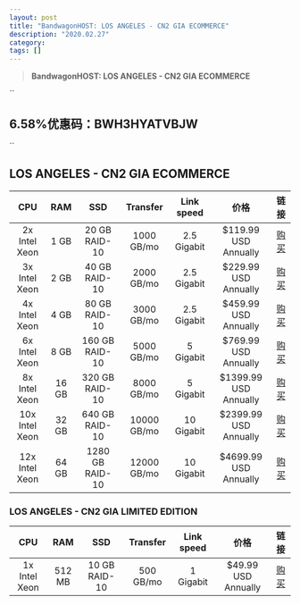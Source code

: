 ```yaml
---
layout: post
title: "BandwagonHOST: LOS ANGELES - CN2 GIA ECOMMERCE"
description: "2020.02.27"
category: 
tags: [] 
---
```


> **BandwagonHOST: LOS ANGELES - CN2 GIA ECOMMERCE**  

``
## 6.58%优惠码：BWH3HYATVBJW
``

## LOS ANGELES - CN2 GIA ECOMMERCE

| CPU | RAM | SSD | Transfer | Link speed |价格 | 链接 |
| :--------: | :-----: | :----: | :-----: | :----: | :-----: | :----: |
| 2x Intel Xeon | 1 GB | 20 GB RAID-10 | 1000 GB/mo | 2.5 Gigabit | $119.99 USD Annually | [购买](https://bandwagonhost.com/aff.php?aff=26939&pid=87) |
| 3x Intel Xeon | 2 GB | 40 GB RAID-10 | 2000 GB/mo | 2.5 Gigabit | $229.99 USD Annually | [购买](https://bandwagonhost.com/aff.php?aff=26939&pid=88) |
| 4x Intel Xeon | 4 GB | 80 GB RAID-10 | 3000 GB/mo | 2.5 Gigabit | $459.99 USD Annually | [购买](https://bandwagonhost.com/aff.php?aff=26939&pid=89) |
| 6x Intel Xeon | 8 GB | 160 GB RAID-10 | 5000 GB/mo | 5 Gigabit | $769.99 USD Annually | [购买](https://bandwagonhost.com/aff.php?aff=26939&pid=90) |
| 8x Intel Xeon | 16 GB | 320 GB RAID-10 | 8000 GB/mo | 5 Gigabit | $1399.99 USD Annually | [购买](https://bandwagonhost.com/aff.php?aff=26939&pid=91) |
| 10x Intel Xeon | 32 GB | 640 GB RAID-10 | 10000 GB/mo | 10 Gigabit | $2399.99 USD Annually | [购买](https://bandwagonhost.com/aff.php?aff=26939&pid=92) |
| 12x Intel Xeon | 64 GB | 1280 GB RAID-10 | 12000 GB/mo | 10 Gigabit | $4699.99 USD Annually | [购买](https://bandwagonhost.com/aff.php?aff=26939&pid=93) |

### LOS ANGELES - CN2 GIA LIMITED EDITION

| CPU | RAM | SSD | Transfer | Link speed |价格 | 链接 |
| :--------: | :-----: | :----: | :-----: | :----: | :-----: | :----: |
| 1x Intel Xeon | 512 MB | 10 GB RAID-10 | 500 GB/mo | 1 Gigabit | $49.99 USD Annually | [购买](https://bandwagonhost.com/aff.php?aff=26939&pid=94) |
